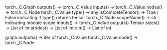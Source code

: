 torch._C.Graph
  outputs() -> torch._C.Value
  inputs() -> torch._C.Value
  nodes() -> torch._C.Node
torch._C.Value
  type() -> any
  isCompleteTensor() -> True / False indicating if type() returns tensor
torch._C.Node
  scopeName() -> str indicating module scope
  inputs() -> torch._C.Value
  outputs() 
Tensor
  sizes() -> List of int
  strides() -> List of int
  dim() -> List of int
   
graph.outputs() -> iter of torch._C.Value
torch._C.Value.node() -> torch._C.Node
